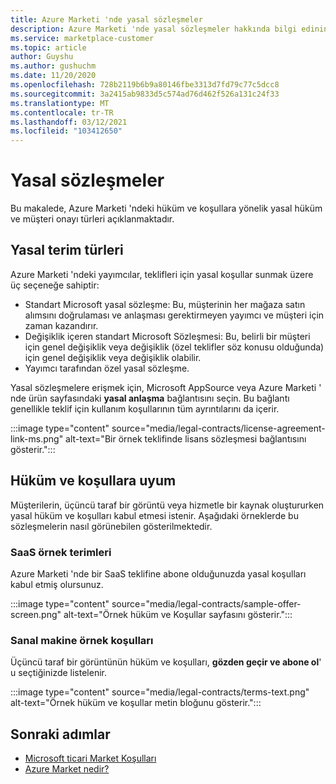 ```yaml
---
title: Azure Marketi 'nde yasal sözleşmeler
description: Azure Marketi 'nde yasal sözleşmeler hakkında bilgi edinin.
ms.service: marketplace-customer
ms.topic: article
author: Guyshu
ms.author: gushuchm
ms.date: 11/20/2020
ms.openlocfilehash: 728b2119b6b9a80146fbe3313d7fd79c77c5dcc8
ms.sourcegitcommit: 3a2415ab9833d5c574ad76d462f526a131c24f33
ms.translationtype: MT
ms.contentlocale: tr-TR
ms.lasthandoff: 03/12/2021
ms.locfileid: "103412650"
---
```

# <a name="legal-contracts"></a>Yasal sözleşmeler

Bu makalede, Azure Marketi 'ndeki hüküm ve koşullara yönelik yasal hüküm ve müşteri onayı türleri açıklanmaktadır.

## <a name="types-of-legal-terms"></a>Yasal terim türleri

Azure Marketi 'ndeki yayımcılar, teklifleri için yasal koşullar sunmak üzere üç seçeneğe sahiptir:

- Standart Microsoft yasal sözleşme: Bu, müşterinin her mağaza satın alımsını doğrulaması ve anlaşması gerektirmeyen yayımcı ve müşteri için zaman kazandırır.
- Değişiklik içeren standart Microsoft Sözleşmesi: Bu, belirli bir müşteri için genel değişiklik veya değişiklik (özel teklifler söz konusu olduğunda) için genel değişiklik veya değişiklik olabilir.
- Yayımcı tarafından özel yasal sözleşme.

Yasal sözleşmelere erişmek için, Microsoft AppSource veya Azure Marketi ' nde ürün sayfasındaki **yasal anlaşma** bağlantısını seçin. Bu bağlantı genellikle teklif için kullanım koşullarının tüm ayrıntılarını da içerir.

:::image type="content" source="media/legal-contracts/license-agreement-link-ms.png" alt-text="Bir örnek teklifinde lisans sözleşmesi bağlantısını gösterir.":::

## <a name="consenting-to-terms-and-conditions"></a>Hüküm ve koşullara uyum

Müşterilerin, üçüncü taraf bir görüntü veya hizmetle bir kaynak oluştururken yasal hüküm ve koşulları kabul etmesi istenir. Aşağıdaki örneklerde bu sözleşmelerin nasıl görünebilen gösterilmektedir.

### <a name="saas-example-terms"></a>SaaS örnek terimleri

Azure Marketi 'nde bir SaaS teklifine abone olduğunuzda yasal koşulları kabul etmiş olursunuz.

:::image type="content" source="media/legal-contracts/sample-offer-screen.png" alt-text="Örnek hüküm ve Koşullar sayfasını gösterir.":::

### <a name="virtual-machine-example-terms"></a>Sanal makine örnek koşulları

Üçüncü taraf bir görüntünün hüküm ve koşulları, **gözden geçir ve abone ol**' u seçtiğinizde listelenir.

:::image type="content" source="media/legal-contracts/terms-text.png" alt-text="Örnek hüküm ve koşullar metin bloğunu gösterir.":::

## <a name="next-steps"></a>Sonraki adımlar

- [Microsoft ticari Market Koşulları](https://azure.microsoft.com/support/legal/marketplace-terms/)
- [Azure Market nedir?](azure-marketplace-overview.md) 
